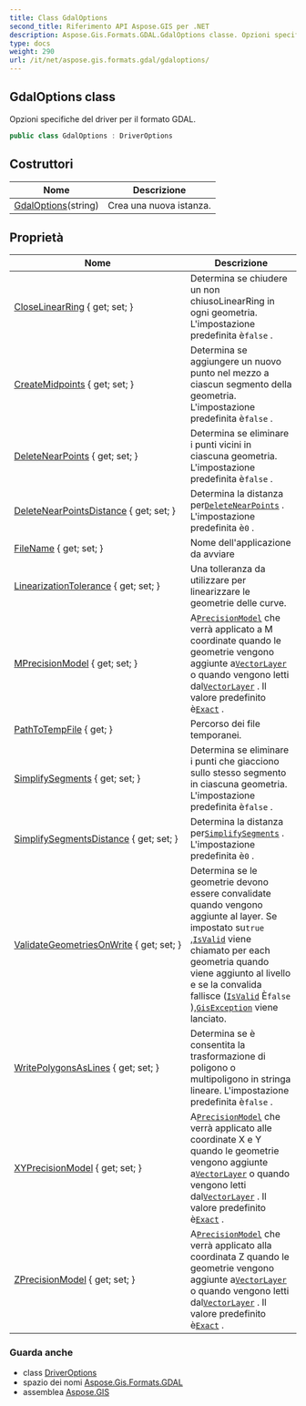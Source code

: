 ```yaml
---
title: Class GdalOptions
second_title: Riferimento API Aspose.GIS per .NET
description: Aspose.Gis.Formats.GDAL.GdalOptions classe. Opzioni specifiche del driver per il formato GDAL.
type: docs
weight: 290
url: /it/net/aspose.gis.formats.gdal/gdaloptions/
---
```

## GdalOptions class

Opzioni specifiche del driver per il formato GDAL.

```csharp
public class GdalOptions : DriverOptions
```

## Costruttori

| Nome | Descrizione |
| --- | --- |
| [GdalOptions](gdaloptions/)(string) | Crea una nuova istanza. |

## Proprietà

| Nome | Descrizione |
| --- | --- |
| [CloseLinearRing](../../aspose.gis/driveroptions/closelinearring/) { get; set; } | Determina se chiudere un non chiusoLinearRing in ogni geometria. L'impostazione predefinita è`false` . |
| [CreateMidpoints](../../aspose.gis/driveroptions/createmidpoints/) { get; set; } | Determina se aggiungere un nuovo punto nel mezzo a ciascun segmento della geometria. L'impostazione predefinita è`false` . |
| [DeleteNearPoints](../../aspose.gis/driveroptions/deletenearpoints/) { get; set; } | Determina se eliminare i punti vicini in ciascuna geometria. L'impostazione predefinita è`false` . |
| [DeleteNearPointsDistance](../../aspose.gis/driveroptions/deletenearpointsdistance/) { get; set; } | Determina la distanza per[`DeleteNearPoints`](../../aspose.gis/driveroptions/deletenearpoints/) . L'impostazione predefinita è`0` . |
| [FileName](../../aspose.gis.formats.gdal/gdaloptions/filename/) { get; set; } | Nome dell'applicazione da avviare |
| [LinearizationTolerance](../../aspose.gis/driveroptions/linearizationtolerance/) { get; set; } | Una tolleranza da utilizzare per linearizzare le geometrie delle curve. |
| [MPrecisionModel](../../aspose.gis/driveroptions/mprecisionmodel/) { get; set; } | A[`PrecisionModel`](../../aspose.gis/precisionmodel/) che verrà applicato a M coordinate quando le geometrie vengono aggiunte a[`VectorLayer`](../../aspose.gis/vectorlayer/) o quando vengono letti dal[`VectorLayer`](../../aspose.gis/vectorlayer/) . Il valore predefinito è[`Exact`](../../aspose.gis/precisionmodel/exact/) . |
| [PathToTempFile](../../aspose.gis.formats.gdal/gdaloptions/pathtotempfile/) { get; } | Percorso dei file temporanei. |
| [SimplifySegments](../../aspose.gis/driveroptions/simplifysegments/) { get; set; } | Determina se eliminare i punti che giacciono sullo stesso segmento in ciascuna geometria. L'impostazione predefinita è`false` . |
| [SimplifySegmentsDistance](../../aspose.gis/driveroptions/simplifysegmentsdistance/) { get; set; } | Determina la distanza per[`SimplifySegments`](../../aspose.gis/driveroptions/simplifysegments/) . L'impostazione predefinita è`0` . |
| [ValidateGeometriesOnWrite](../../aspose.gis/driveroptions/validategeometriesonwrite/) { get; set; } | Determina se le geometrie devono essere convalidate quando vengono aggiunte al layer. Se impostato su`true` ,[`IsValid`](../../aspose.gis.geometries/geometry/isvalid/) viene chiamato per each geometria quando viene aggiunto al livello e se la convalida fallisce ([`IsValid`](../../aspose.gis.geometries/geometry/isvalid/) È`false` ),[`GisException`](../../aspose.gis/gisexception/) viene lanciato. |
| [WritePolygonsAsLines](../../aspose.gis/driveroptions/writepolygonsaslines/) { get; set; } | Determina se è consentita la trasformazione di poligono o multipoligono in stringa lineare. L'impostazione predefinita è`false` . |
| [XYPrecisionModel](../../aspose.gis/driveroptions/xyprecisionmodel/) { get; set; } | A[`PrecisionModel`](../../aspose.gis/precisionmodel/) che verrà applicato alle coordinate X e Y quando le geometrie vengono aggiunte a[`VectorLayer`](../../aspose.gis/vectorlayer/) o quando vengono letti dal[`VectorLayer`](../../aspose.gis/vectorlayer/) . Il valore predefinito è[`Exact`](../../aspose.gis/precisionmodel/exact/) . |
| [ZPrecisionModel](../../aspose.gis/driveroptions/zprecisionmodel/) { get; set; } | A[`PrecisionModel`](../../aspose.gis/precisionmodel/) che verrà applicato alla coordinata Z quando le geometrie vengono aggiunte a[`VectorLayer`](../../aspose.gis/vectorlayer/) o quando vengono letti dal[`VectorLayer`](../../aspose.gis/vectorlayer/) . Il valore predefinito è[`Exact`](../../aspose.gis/precisionmodel/exact/) . |

### Guarda anche

* class [DriverOptions](../../aspose.gis/driveroptions/)
* spazio dei nomi [Aspose.Gis.Formats.GDAL](../../aspose.gis.formats.gdal/)
* assemblea [Aspose.GIS](../../)


